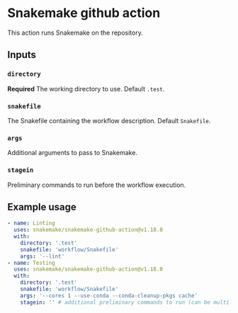 # Snakemake github action

This action runs Snakemake on the repository.

## Inputs

### `directory`

**Required** The working directory to use. Default `.test`.

### `snakefile`

The Snakefile containing the workflow description. Default `Snakefile`.

### `args`

Additional arguments to pass to Snakemake.

### `stagein`

Preliminary commands to run before the workflow execution.

## Example usage

```yaml
- name: Linting
  uses: snakemake/snakemake-github-action@v1.18.0
  with:
    directory: '.test'
    snakefile: 'workflow/Snakefile'
    args: '--lint'
- name: Testing
  uses: snakemake/snakemake-github-action@v1.18.0
  with:
    directory: '.test'
    snakefile: 'workflow/Snakefile'
    args: '--cores 1 --use-conda --conda-cleanup-pkgs cache'
    stagein: '' # additional preliminary commands to run (can be multiline)
```
